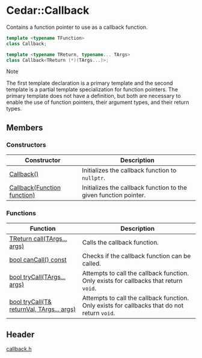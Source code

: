 # Cedar::Callback

Contains a function pointer to use as a callback function.

``` c++
template <typename TFunction>
class Callback;

template <typename TReturn, typename... TArgs>
class Callback<TReturn (*)(TArgs...)>;
```

> [!NOTE]
> The first template declaration is a primary template and the second template is a partial template specialization for function pointers. The primary template does not have a definition, but both are necessary to enable the use of function pointers, their argument types, and their return types.

## Members

### Constructors

| Constructor | Description |
| --- | --- |
| [Callback()](/docs/code/callback.h/Callback/constructor.md) | Initializes the callback function to `nullptr`. |
| [Callback(Function function)](/docs/code/callback.h/Callback/constructor.md) | Initializes the callback function to the given function pointer. |

### Functions

| Function | Description |
| --- | --- |
| [TReturn call(TArgs... args)](/docs/code/callback.h/Callback/call.md) | Calls the callback function. |
| [bool canCall() const](/docs/code/callback.h/Callback/canCall.md) | Checks if the callback function can be called. |
| [bool tryCall(TArgs... args)](/docs/code/callback.h/Callback/tryCall.md#bool-trycalltargs-args) | Attempts to call the callback function. Only exists for callbacks that return `void`. |
| [bool tryCall(T& returnVal, TArgs... args)](/docs/code/callback.h/Callback/tryCall.md#bool-trycallt-returnval-targs-args) | Attempts to call the callback function. Only exists for callbacks that do not return `void`. |

## Header

[callback.h](/docs/code/callback.h.md)
